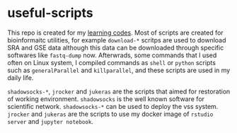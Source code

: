 # useful-scripts


This repo is created for my [learning codes](https://github.com/chunjie-sam-liu/learning-codes). Most of scripts are created for bioinformaitc utilities, for example `download-*` scritps are used to download SRA and GSE data although this data can be downloaded through specific softwares like `fastq-dump` now. Afterwrads, some commands that I used often on Linux system, I compiled commands as `shell` or `python` scripts such as `generalParallel` and `killparallel`, and these scripts are used in my daily life.

`shadowsocks-*`, `jrocker` and `jukeras` are the scripts that aimed for restoration of working environment. `shadowsocks` is the well known software for scientific network. `shadowsocks-*` can be used to deploy the vss system. `jrocker` and `jukeras` are the scripts to use my docker image of `rstudio server` and `jupyter notebook`.
